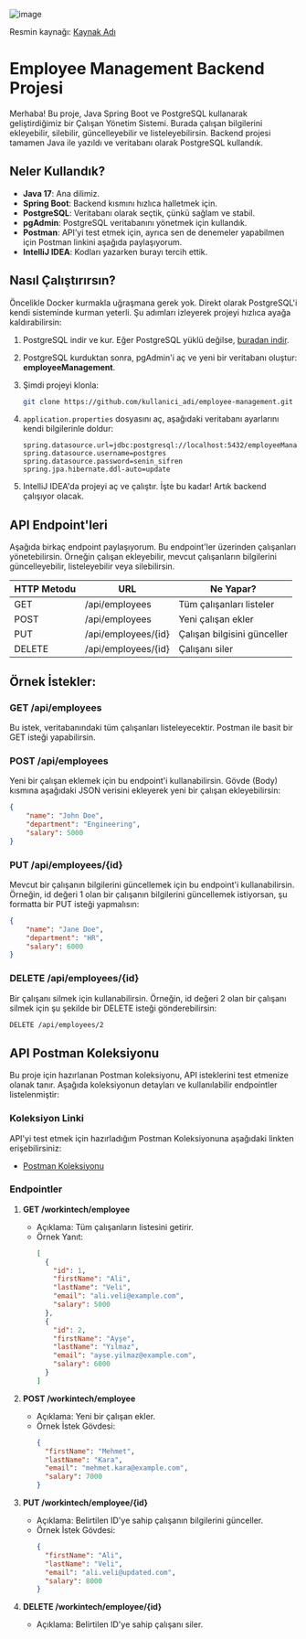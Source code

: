 ![image](https://github.com/user-attachments/assets/3835fd55-4439-4ce6-9ba1-beaa770399e3)

Resmin kaynağı: [Kaynak Adı](https://blogimage.vantagecircle.com/content/images/2021/01/Employee-Management-Meaning-Importance-Tips-Tools---More.png)
# Employee Management Backend Projesi

Merhaba! Bu proje, Java Spring Boot ve PostgreSQL kullanarak geliştirdiğimiz bir Çalışan Yönetim Sistemi. Burada çalışan bilgilerini ekleyebilir, silebilir, güncelleyebilir ve listeleyebilirsin. Backend projesi tamamen Java ile yazıldı ve veritabanı olarak PostgreSQL kullandık.

## Neler Kullandık?
- **Java 17**: Ana dilimiz.
- **Spring Boot**: Backend kısmını hızlıca halletmek için.
- **PostgreSQL**: Veritabanı olarak seçtik, çünkü sağlam ve stabil.
- **pgAdmin**: PostgreSQL veritabanını yönetmek için kullandık.
- **Postman**: API’yi test etmek için, ayrıca sen de denemeler yapabilmen için Postman linkini aşağıda paylaşıyorum.
- **IntelliJ IDEA**: Kodları yazarken burayı tercih ettik.

## Nasıl Çalıştırırsın?
Öncelikle Docker kurmakla uğraşmana gerek yok. Direkt olarak PostgreSQL'i kendi sisteminde kurman yeterli. Şu adımları izleyerek projeyi hızlıca ayağa kaldırabilirsin:

1. PostgreSQL indir ve kur. Eğer PostgreSQL yüklü değilse, [buradan indir](https://www.postgresql.org/download).
2. PostgreSQL kurduktan sonra, pgAdmin'i aç ve yeni bir veritabanı oluştur: **employeeManagement**.
3. Şimdi projeyi klonla:

   ```bash
   git clone https://github.com/kullanici_adi/employee-management.git
   ```

4. `application.properties` dosyasını aç, aşağıdaki veritabanı ayarlarını kendi bilgilerinle doldur:

   ```properties
   spring.datasource.url=jdbc:postgresql://localhost:5432/employeeManagement
   spring.datasource.username=postgres
   spring.datasource.password=senin_sifren
   spring.jpa.hibernate.ddl-auto=update
   ```

5. IntelliJ IDEA'da projeyi aç ve çalıştır. İşte bu kadar! Artık backend çalışıyor olacak.

## API Endpoint'leri
Aşağıda birkaç endpoint paylaşıyorum. Bu endpoint'ler üzerinden çalışanları yönetebilirsin. Örneğin çalışan ekleyebilir, mevcut çalışanların bilgilerini güncelleyebilir, listeleyebilir veya silebilirsin.

| HTTP Metodu | URL                        | Ne Yapar?                      |
|-------------|----------------------------|--------------------------------|
| GET         | /api/employees             | Tüm çalışanları listeler       |
| POST        | /api/employees             | Yeni çalışan ekler             |
| PUT         | /api/employees/{id}        | Çalışan bilgisini günceller    |
| DELETE      | /api/employees/{id}        | Çalışanı siler                 |

## Örnek İstekler:
### GET /api/employees
Bu istek, veritabanındaki tüm çalışanları listeleyecektir. Postman ile basit bir GET isteği yapabilirsin.

### POST /api/employees
Yeni bir çalışan eklemek için bu endpoint'i kullanabilirsin. Gövde (Body) kısmına aşağıdaki JSON verisini ekleyerek yeni bir çalışan ekleyebilirsin:

```json
{
    "name": "John Doe",
    "department": "Engineering",
    "salary": 5000
}
```

### PUT /api/employees/{id}
Mevcut bir çalışanın bilgilerini güncellemek için bu endpoint'i kullanabilirsin. Örneğin, id değeri 1 olan bir çalışanın bilgilerini güncellemek istiyorsan, şu formatta bir PUT isteği yapmalısın:

```json
{
    "name": "Jane Doe",
    "department": "HR",
    "salary": 6000
}
```

### DELETE /api/employees/{id}
Bir çalışanı silmek için kullanabilirsin. Örneğin, id değeri 2 olan bir çalışanı silmek için şu şekilde bir DELETE isteği gönderebilirsin:

```bash
DELETE /api/employees/2
```
## API Postman Koleksiyonu

Bu proje için hazırlanan Postman koleksiyonu, API isteklerini test etmenize olanak tanır. Aşağıda koleksiyonun detayları ve kullanılabilir endpointler listelenmiştir:

### Koleksiyon Linki
API'yi test etmek için hazırladığım Postman Koleksiyonuna aşağıdaki linkten erişebilirsiniz:
- [Postman Koleksiyonu](https://api.postman.com/collections/33336696-8242a7e4-96ce-491b-a6cc-9207fe15ccf4?access_key=PMAT-01J8JNZWK921BAWWXEM801Q0YM)

### Endpointler

1. **GET /workintech/employee**
   - Açıklama: Tüm çalışanların listesini getirir.
   - Örnek Yanıt:
     ```json
     [
       {
         "id": 1,
         "firstName": "Ali",
         "lastName": "Veli",
         "email": "ali.veli@example.com",
         "salary": 5000
       },
       {
         "id": 2,
         "firstName": "Ayşe",
         "lastName": "Yılmaz",
         "email": "ayse.yilmaz@example.com",
         "salary": 6000
       }
     ]
     ```

2. **POST /workintech/employee**
   - Açıklama: Yeni bir çalışan ekler.
   - Örnek İstek Gövdesi:
     ```json
     {
       "firstName": "Mehmet",
       "lastName": "Kara",
       "email": "mehmet.kara@example.com",
       "salary": 7000
     }
     ```

3. **PUT /workintech/employee/{id}**
   - Açıklama: Belirtilen ID'ye sahip çalışanın bilgilerini günceller.
   - Örnek İstek Gövdesi:
     ```json
     {
       "firstName": "Ali",
       "lastName": "Veli",
       "email": "ali.veli@updated.com",
       "salary": 8000
     }
     ```

4. **DELETE /workintech/employee/{id}**
   - Açıklama: Belirtilen ID'ye sahip çalışanı siler.
